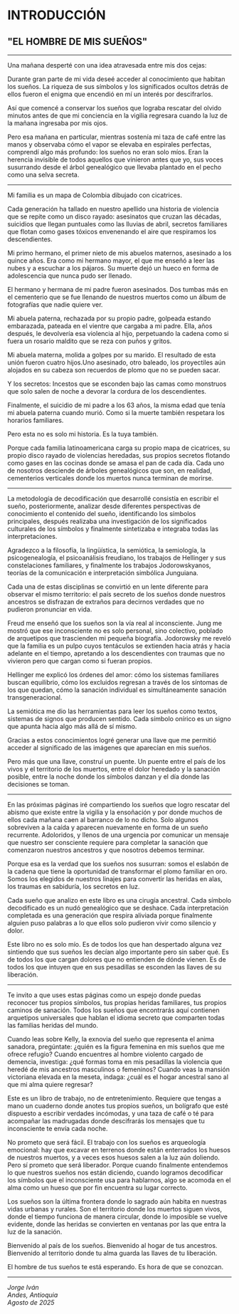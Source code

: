 # INTRODUCCIÓN
## "EL HOMBRE DE MIS SUEÑOS"

---

Una mañana desperté con una idea atravesada entre mis dos cejas:

Durante gran parte de mi vida deseé acceder al conocimiento que habitan los sueños. La riqueza de sus símbolos y los significados ocultos detrás de ellos fueron el enigma que encendió en mí un interés por descifrarlos.

Así que comencé a conservar los sueños que lograba rescatar del olvido minutos antes de que mi conciencia en la vigilia regresara cuando la luz de la mañana ingresaba por mis ojos.

Pero esa mañana en particular, mientras sostenía mi taza de café entre las manos y observaba cómo el vapor se elevaba en espirales perfectas, comprendí algo más profundo: los sueños no eran solo míos. Eran la herencia invisible de todos aquellos que vinieron antes que yo, sus voces susurrando desde el árbol genealógico que llevaba plantado en el pecho como una selva secreta.

---

Mi familia es un mapa de Colombia dibujado con cicatrices. 

Cada generación ha tallado en nuestro apellido una historia de violencia que se repite como un disco rayado: asesinatos que cruzan las décadas, suicidios que llegan puntuales como las lluvias de abril, secretos familiares que flotan como gases tóxicos envenenando el aire que respiramos los descendientes.

Mi primo hermano, el primer nieto de mis abuelos maternos, asesinado a los quince años. Era como mi hermano mayor, el que me enseñó a leer las nubes y a escuchar a los pájaros. Su muerte dejó un hueco en forma de adolescencia que nunca pudo ser llenado.

El hermano y hermana de mi padre fueron asesinados. Dos tumbas más en el cementerio que se fue llenando de nuestros muertos como un álbum de fotografías que nadie quiere ver.

Mi abuela paterna, rechazada por su propio padre, golpeada estando embarazada, pateada en el vientre que cargaba a mi padre. Ella, años después, le devolvería esa violencia al hijo, perpetuando la cadena como si fuera un rosario maldito que se reza con puños y gritos.

Mi abuela materna, molida a golpes por su marido. El resultado de esta unión fueron cuatro hijos.Uno asesinado, otro baleado, los proyectiles aún alojados en su cabeza son recuerdos de plomo que no se pueden sacar.

Y los secretos: Incestos que se esconden bajo las camas como monstruos que solo salen de noche a devorar la cordura de los descendientes.

Finalmente, el suicidio de mi padre a los 63 años, la misma edad que tenía mi abuela paterna cuando murió. Como si la muerte también respetara los horarios familiares.

Pero esta no es solo mi historia. Es la tuya también.

Porque cada familia latinoamericana carga su propio mapa de cicatrices, su propio disco rayado de violencias heredadas, sus propios secretos flotando como gases en las cocinas donde se amasa el pan de cada día. Cada uno de nosotros desciende de árboles genealógicos que son, en realidad, cementerios verticales donde los muertos nunca terminan de morirse.

---

La metodología de decodificación que desarrollé consistía en escribir el sueño, posteriormente, analizar desde diferentes perspectivas de conocimiento el contenido del sueño, identificando los símbolos principales, después realizaba una investigación de los significados culturales de los símbolos y finalmente sintetizaba e integraba todas las interpretaciones.

Agradezco a la filosofía, la lingüística, la semiótica, la semiología, la psicogenealogía, el psicoanálisis freudiano, los trabajos de Hellinger y sus constelaciones familiares, y finalmente los trabajos Jodorowskyanos, teorías de la comunicación e interpretación simbólica Junguiana.

Cada una de estas disciplinas se convirtió en un lente diferente para observar el mismo territorio: el país secreto de los sueños donde nuestros ancestros se disfrazan de extraños para decirnos verdades que no pudieron pronunciar en vida.

Freud me enseñó que los sueños son la vía real al inconsciente. Jung me mostró que ese inconsciente no es solo personal, sino colectivo, poblado de arquetipos que trascienden mi pequeña biografía. Jodorowsky me reveló que la familia es un pulpo cuyos tentáculos se extienden hacia atrás y hacia adelante en el tiempo, apretando a los descendientes con traumas que no vivieron pero que cargan como si fueran propios.

Hellinger me explicó los órdenes del amor: cómo los sistemas familiares buscan equilibrio, cómo los excluidos regresan a través de los síntomas de los que quedan, cómo la sanación individual es simultáneamente sanación transgeneracional.

La semiótica me dio las herramientas para leer los sueños como textos, sistemas de signos que producen sentido. Cada símbolo onírico es un signo que apunta hacia algo más allá de sí mismo.

Gracias a estos conocimientos logré generar una llave que me permitió acceder al significado de las imágenes que aparecían en mis sueños.

Pero más que una llave, construí un puente. Un puente entre el país de los vivos y el territorio de los muertos, entre el dolor heredado y la sanación posible, entre la noche donde los símbolos danzan y el día donde las decisiones se toman.

---

En las próximas páginas iré compartiendo los sueños que logro rescatar del abismo que existe entre la vigilia y la ensoñación y por donde muchos de ellos cada mañana caen al barranco de lo no dicho. Solo algunos sobreviven a la caída y aparecen nuevamente en forma de un sueño recurrente. Adoloridos, y llenos de una urgencia por comunicar un mensaje que nuestro ser consciente requiere para completar la sanación que comenzaron nuestros ancestros y que nosotros debemos terminar.

Porque esa es la verdad que los sueños nos susurran: somos el eslabón de la cadena que tiene la oportunidad de transformar el plomo familiar en oro. Somos los elegidos de nuestros linajes para convertir las heridas en alas, los traumas en sabiduría, los secretos en luz.

Cada sueño que analizo en este libro es una cirugía ancestral. Cada símbolo decodificado es un nudó genealógico que se deshace. Cada interpretación completada es una generación que respira aliviada porque finalmente alguien puso palabras a lo que ellos solo pudieron vivir como silencio y dolor.

Este libro no es solo mío. Es de todos los que han despertado alguna vez sintiendo que sus sueños les decían algo importante pero sin saber qué. Es de todos los que cargan dolores que no entienden de dónde vienen. Es de todos los que intuyen que en sus pesadillas se esconden las llaves de su liberación.

---

Te invito a que uses estas páginas como un espejo donde puedas reconocer tus propios símbolos, tus propias heridas familiares, tus propios caminos de sanación. Todos los sueños que encontrarás aquí contienen arquetipos universales que hablan el idioma secreto que comparten todas las familias heridas del mundo.

Cuando leas sobre Kelly, la exnovia del sueño que representa el anima sanadora, pregúntate: ¿quién es la figura femenina en mis sueños que me ofrece refugio? Cuando encuentres al hombre violento cargado de demencia, investiga: ¿qué formas toma en mis pesadillas la violencia que heredé de mis ancestros masculinos o femeninos? Cuando veas la mansión victoriana elevada en la meseta, indaga: ¿cuál es el hogar ancestral sano al que mi alma quiere regresar?

Este es un libro de trabajo, no de entretenimiento. Requiere que tengas a mano un cuaderno donde anotes tus propios sueños, un bolígrafo que esté dispuesto a escribir verdades incómodas, y una taza de café o té para acompañar las madrugadas donde descifrarás los mensajes que tu inconsciente te envía cada noche.

No prometo que será fácil. El trabajo con los sueños es arqueología emocional: hay que excavar en terrenos donde están enterrados los huesos de nuestros muertos, y a veces esos huesos salen a la luz aún doliendo. Pero sí prometo que será liberador. Porque cuando finalmente entendemos lo que nuestros sueños nos están diciendo, cuando logramos decodificar los símbolos que el inconsciente usa para hablarnos, algo se acomoda en el alma como un hueso que por fin encuentra su lugar correcto.

Los sueños son la última frontera donde lo sagrado aún habita en nuestras vidas urbanas y rurales. Son el territorio donde los muertos siguen vivos, donde el tiempo funciona de manera circular, donde lo imposible se vuelve evidente, donde las heridas se convierten en ventanas por las que entra la luz de la sanación.

Bienvenido al país de los sueños. Bienvenido al hogar de tus ancestros. Bienvenido al territorio donde tu alma guarda las llaves de tu liberación.

El hombre de tus sueños te está esperando. Es hora de que se conozcan.

---

*Jorge Iván*  
*Andes, Antioquia*  
*Agosto de 2025*